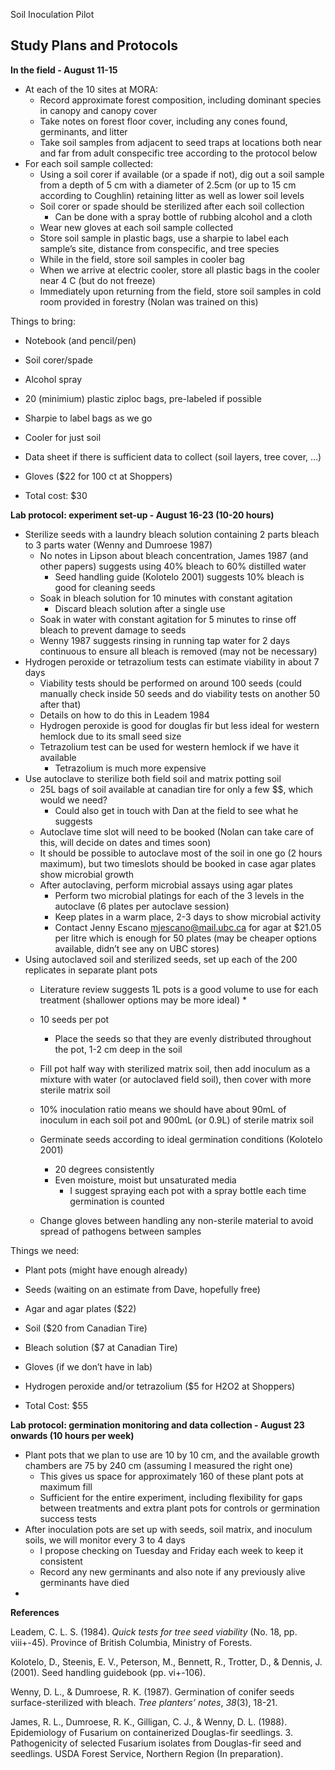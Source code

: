 Soil Inoculation Pilot

## Study Plans and Protocols

**In the field \- August 11-15**

* At each of the 10 sites at MORA:  
  * Record approximate forest composition, including dominant species in canopy and canopy cover  
  * Take notes on forest floor cover, including any cones found, germinants, and litter  
  * Take soil samples from adjacent to seed traps at locations both near and far from adult conspecific tree according to the protocol below  
* For each soil sample collected:  
  * Using a soil corer if available (or a spade if not), dig out a soil sample from a depth of 5 cm with a diameter of 2.5cm (or up to 15 cm according to Coughlin) retaining litter as well as lower soil levels  
  * Soil corer or spade should be sterilized after each soil collection  
    * Can be done with a spray bottle of rubbing alcohol and a cloth  
  * Wear new gloves at each soil sample collected  
  * Store soil sample in plastic bags, use a sharpie to label each sample’s site, distance from conspecific, and tree species  
  * While in the field, store soil samples in cooler bag  
  * When we arrive at electric cooler, store all plastic bags in the cooler near 4 C (but do not freeze)   
  * Immediately upon returning from the field, store soil samples in cold room provided in forestry (Nolan was trained on this)

Things to bring:

- Notebook (and pencil/pen)  
- Soil corer/spade  
- Alcohol spray   
- 20 (minimium) plastic ziploc bags, pre-labeled if possible  
- Sharpie to label bags as we go  
- Cooler for just soil  
- Data sheet if there is sufficient data to collect (soil layers, tree cover, …)
- Gloves ($22 for 100 ct at Shoppers)

- Total cost: $30

**Lab protocol: experiment set-up \- August 16-23 (10-20 hours)**

* Sterilize seeds with a laundry bleach solution containing 2 parts bleach to 3 parts water (Wenny and Dumroese 1987\)
  * No notes in Lipson about bleach concentration, James 1987 (and other papers) suggests using 40% bleach to 60% distilled water
    * Seed handling guide (Kolotelo 2001) suggests 10% bleach is good for cleaning seeds
  * Soak in bleach solution for 10 minutes with constant agitation  
    * Discard bleach solution after a single use  
  * Soak in water with constant agitation for 5 minutes to rinse off bleach to prevent damage to seeds  
  * Wenny 1987 suggests rinsing in running tap water for 2 days continuous to ensure all bleach is removed (may not be necessary)  
* Hydrogen peroxide or tetrazolium tests can estimate viability in about 7 days
  * Viability tests should be performed on around 100 seeds (could manually check inside 50 seeds and do viability tests on another 50 after that)
  * Details on how to do this in Leadem 1984  
  * Hydrogen peroxide is good for douglas fir but less ideal for western hemlock due to its small seed size  
  * Tetrazolium test can be used for western hemlock if we have it available  
    * Tetrazolium is much more expensive  
* Use autoclave to sterilize both field soil and matrix potting soil   
  * 25L bags of soil available at canadian tire for only a few $$, which would we need?   
    * Could also get in touch with Dan at the field to see what he suggests  
  * Autoclave time slot will need to be booked (Nolan can take care of this, will decide on dates and times soon)  
  * It should be possible to autoclave most of the soil in one go (2 hours maximum), but two timeslots should be booked in case agar plates show microbial growth  
  * After autoclaving, perform microbial assays using agar plates  
    * Perform two microbial platings for each of the 3 levels in the autoclave (6 plates per autoclave session)
    * Keep plates in a warm place, 2-3 days to show microbial activity
    * Contact Jenny Escano [mjescano@mail.ubc.ca](mailto:mjescano@mail.ubc.ca) for agar at $21.05 per litre which is enough for 50 plates (may be cheaper options available, didn’t see any on UBC stores)  
* Using autoclaved soil and sterilized seeds, set up each of the 200 replicates in separate plant pots  
  * Literature review suggests 1L pots is a good volume to use for each treatment (shallower options may be more ideal)
    *  
  * 10 seeds per pot  
    * Place the seeds so that they are evenly distributed throughout the pot, 1-2 cm deep in the soil  
  * Fill pot half way with sterilized matrix soil, then add inoculum as a mixture with water (or autoclaved field soil), then cover with more sterile matrix soil   
  * 10% inoculation ratio means we should have about 90mL of inoculum in each soil pot and 900mL (or 0.9L) of sterile matrix soil  
  * Germinate seeds according to ideal germination conditions (Kolotelo 2001)
    * 20 degrees consistently
    * Even moisture, moist but unsaturated media
      * I suggest spraying each pot with a spray bottle each time germination is counted
       
  * Change gloves between handling any non-sterile material to avoid spread of pathogens between samples 

Things we need:

- Plant pots (might have enough already)  
- Seeds (waiting on an estimate from Dave, hopefully free)
- Agar and agar plates ($22)
- Soil ($20 from Canadian Tire)
- Bleach solution ($7 at Canadian Tire)
- Gloves (if we don’t have in lab)  
- Hydrogen peroxide and/or tetrazolium ($5 for H2O2 at Shoppers)

- Total Cost: $55

**Lab protocol: germination monitoring and data collection \- August 23 onwards (10 hours per week)**

* Plant pots that we plan to use are 10 by 10 cm, and the available growth chambers are 75 by 240 cm (assuming I measured the right one)   
  * This gives us space for approximately 160 of these plant pots at maximum fill  
  * Sufficient for the entire experiment, including flexibility for gaps between treatments and extra plant pots for controls or germination success tests  
* After inoculation pots are set up with seeds, soil matrix, and inoculum soils, we will monitor every 3 to 4 days  
  * I propose checking on Tuesday and Friday each week to keep it consistent  
  * Record any new germinants and also note if any previously alive germinants have died  
* 

 

 

**References**

Leadem, C. L. S. (1984). *Quick tests for tree seed viability* (No. 18, pp. viii+-45). Province of British
    Columbia, Ministry of Forests.
    
Kolotelo, D., Steenis, E. V., Peterson, M., Bennett, R., Trotter, D., & Dennis, J. (2001). Seed handling guidebook (pp. vi+-106).

Wenny, D. L., & Dumroese, R. K. (1987). Germination of conifer seeds surface-sterilized with bleach.
    *Tree planters’ notes*, *38*(3), 18-21.

James, R. L., Dumroese, R. K., Gilligan, C. J., & Wenny, D. L. (1988). Epidemiology of Fusarium on containerized Douglas-fir
    seedlings. 3. Pathogenicity of selected Fusarium isolates from Douglas-fir seed and seedlings. USDA Forest Service, Northern
    Region (In preparation).

 

